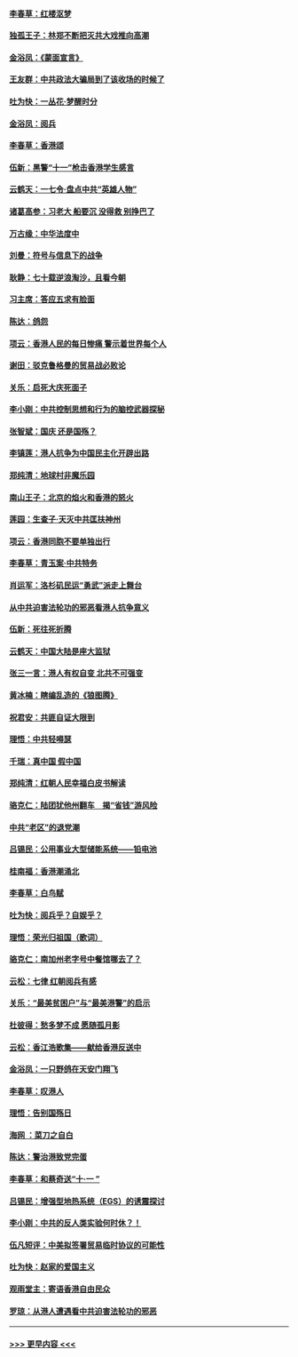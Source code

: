 #### [李春草：红楼沤梦](../pages/nsc993/n11569673.md?t=10051411) 
#### [独孤王子：林郑不断把灭共大戏推向高潮](../pages/nsc993/n11569381.md?t=10051411) 
#### [金浴凤：《蒙面宣言》](../pages/nsc993/n11569368.md?t=10051411) 
#### [王友群：中共政法大骗局到了该收场的时候了](../pages/nsc993/n11568940.md?t=10051411) 
#### [吐为快：一丛花‧梦醒时分](../pages/nsc993/n11567491.md?t=10051411) 
#### [金浴凤：阅兵](../pages/nsc993/n11567454.md?t=10051411) 
#### [李春草：香港颂](../pages/nsc993/n11567444.md?t=10051411) 
#### [伍新：黑警“十一”枪击香港学生感言](../pages/nsc993/n11567426.md?t=10051411) 
#### [云鹤天：一七令‧盘点中共“英雄人物”](../pages/nsc993/n11567091.md?t=10051411) 
#### [诸葛高参：习老大 船要沉 没得救 别挣巴了](../pages/nsc993/n11566976.md?t=10051411) 
#### [万古缘：中华法度中](../pages/nsc993/n11566726.md?t=10051411) 
#### [刘曼：符号与信息下的战争](../pages/nsc993/n11564655.md?t=10051411) 
#### [耿静：七十载逆浪淘沙，且看今朝](../pages/nsc993/n11564520.md?t=10051411) 
#### [习主席：答应五求有脸面](../pages/nsc993/n11563953.md?t=10051411) 
#### [陈达：鸽怨](../pages/nsc993/n11561879.md?t=10051411) 
#### [项云：香港人民的每日惨痛  警示着世界每个人](../pages/nsc993/n11559273.md?t=10051411) 
#### [谢田：驳克鲁格曼的贸易战必败论](../pages/nsc993/n11555840.md?t=10051411) 
#### [关乐：启死大庆死面子](../pages/nsc993/n11556823.md?t=10051411) 
#### [李小刚：中共控制思想和行为的脑控武器探秘](../pages/nsc993/n11556776.md?t=10051411) 
#### [张智斌：国庆  还是国殇？](../pages/nsc993/n11556617.md?t=10051411) 
#### [李镇莲：港人抗争为中国民主化开辟出路](../pages/nsc993/n11556570.md?t=10051411) 
#### [郑纯清：地球村非魔乐园](../pages/nsc993/n11555415.md?t=10051411) 
#### [南山王子：北京的焰火和香港的怒火](../pages/nsc993/n11555318.md?t=10051411) 
#### [莲园：生查子·天灭中共匡扶神州](../pages/nsc993/n11555302.md?t=10051411) 
#### [项云：香港同胞不要单独出行](../pages/nsc993/n11555276.md?t=10051411) 
#### [李春草：青玉案‧中共特务](../pages/nsc993/n11552356.md?t=10051411) 
#### [肖运军：洛杉矶民运“勇武”派走上舞台](../pages/nsc993/n11551595.md?t=10051411) 
#### [从中共迫害法轮功的邪恶看港人抗争意义](../pages/nsc993/n11540858.md?t=10051411) 
#### [伍新：死往死折腾](../pages/nsc993/n11550174.md?t=10051411) 
#### [云鹤天：中国大陆是座大监狱](../pages/nsc993/n11550155.md?t=10051411) 
#### [张三一言：港人有权自变 北共不可强变](../pages/nsc993/n11550132.md?t=10051411) 
#### [黄冰楠：瞎编乱造的《狼图腾》](../pages/nsc993/n11550082.md?t=10051411) 
#### [祝君安：共匪自证大限到](../pages/nsc993/n11550041.md?t=10051411) 
#### [理悟：中共轻嘚瑟](../pages/nsc993/n11547978.md?t=10051411) 
#### [千瑞：真中国 假中国](../pages/nsc993/n11547865.md?t=10051411) 
#### [郑纯清：红朝人民幸福白皮书解读](../pages/nsc993/n11547499.md?t=10051411) 
#### [骆克仁：陆团犹他州翻车　揭“省钱”游风险](../pages/nsc993/n11546977.md?t=10051411) 
#### [中共“老区”的退党潮](../pages/nsc993/n11545995.md?t=10051411) 
#### [吕锡民：公用事业大型储能系统——铅电池](../pages/nsc993/n11545701.md?t=10051411) 
#### [桂南福：香港潮涌北](../pages/nsc993/n11545682.md?t=10051411) 
#### [李春草：白鸟赋](../pages/nsc993/n11545663.md?t=10051411) 
#### [吐为快：阅兵乎？自娱乎？](../pages/nsc993/n11545625.md?t=10051411) 
#### [理悟：荣光归祖国（歌词）](../pages/nsc993/n11545616.md?t=10051411) 
#### [骆克仁：南加州老字号中餐馆哪去了？](../pages/nsc993/n11545120.md?t=10051411) 
#### [云松：七律 红朝阅兵有感](../pages/nsc993/n11542394.md?t=10051411) 
#### [关乐：“最美贫困户”与“最美港警”的启示](../pages/nsc993/n11542252.md?t=10051411) 
#### [杜彼得：愁多梦不成 愿随孤月影](../pages/nsc993/n11540296.md?t=10051411) 
#### [云松：香江浩歌集——献给香港反送中](../pages/nsc993/n11540149.md?t=10051411) 
#### [金浴凤：一只野鸽在天安门翔飞](../pages/nsc993/n11540280.md?t=10051411) 
#### [李春草：叹港人](../pages/nsc993/n11540119.md?t=10051411) 
#### [理悟：告别国殇日](../pages/nsc993/n11539610.md?t=10051411) 
#### [海网 ：菜刀之自白](../pages/nsc993/n11539597.md?t=10051411) 
#### [陈达：警治港致党完蛋](../pages/nsc993/n11538127.md?t=10051411) 
#### [李春草：和蔡奇送“十·一 ”](../pages/nsc993/n11537810.md?t=10051411) 
#### [吕锡民：增强型地热系统（EGS）的诱震探讨](../pages/nsc993/n11537765.md?t=10051411) 
#### [李小刚：中共的反人类实验何时休？！](../pages/nsc993/n11537669.md?t=10051411) 
#### [伍凡短评：中美拟签署贸易临时协议的可能性](../pages/nsc993/n11536773.md?t=10051411) 
#### [吐为快：赵家的爱国主义](../pages/nsc993/n11536750.md?t=10051411) 
#### [观雨堂主：寄语香港自由民众](../pages/nsc993/n11536735.md?t=10051411) 
#### [罗琼：从港人遭遇看中共迫害法轮功的邪恶](../pages/nsc993/n11507862.md?t=10051411) 

----
#### [ >>> 更早内容 <<< ](../indexes/nsc993-earlier.md)
